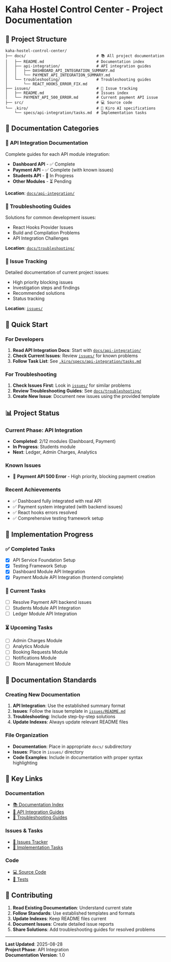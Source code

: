 # Kaha Hostel Control Center - Project Documentation

## 📁 Project Structure

```
kaha-hostel-control-center/
├── docs/                               # 📚 All project documentation
│   ├── README.md                       # Documentation index
│   ├── api-integration/                # API integration guides
│   │   ├── DASHBOARD_API_INTEGRATION_SUMMARY.md
│   │   └── PAYMENT_API_INTEGRATION_SUMMARY.md
│   └── troubleshooting/                # Troubleshooting guides
│       └── REACT_HOOKS_ERROR_FIX.md
├── issues/                             # 🐛 Issue tracking
│   ├── README.md                       # Issues index
│   └── PAYMENT_API_500_ERROR.md        # Current payment API issue
├── src/                                # 💻 Source code
└── .kiro/                              # 🎯 Kiro AI specifications
    └── specs/api-integration/tasks.md  # Implementation tasks
```

## 📖 Documentation Categories

### 🔗 API Integration Documentation
Complete guides for each API module integration:
- **Dashboard API** - ✅ Complete
- **Payment API** - ✅ Complete (with known issues)
- **Students API** - 🔄 In Progress
- **Other Modules** - ⏳ Pending

**Location**: [`docs/api-integration/`](./docs/api-integration/)

### 🔧 Troubleshooting Guides
Solutions for common development issues:
- React Hooks Provider Issues
- Build and Compilation Problems
- API Integration Challenges

**Location**: [`docs/troubleshooting/`](./docs/troubleshooting/)

### 🐛 Issue Tracking
Detailed documentation of current project issues:
- High priority blocking issues
- Investigation steps and findings
- Recommended solutions
- Status tracking

**Location**: [`issues/`](./issues/)

## 🚀 Quick Start

### For Developers
1. **Read API Integration Docs**: Start with [`docs/api-integration/`](./docs/api-integration/)
2. **Check Current Issues**: Review [`issues/`](./issues/) for known problems
3. **Follow Task List**: See [`.kiro/specs/api-integration/tasks.md`](./.kiro/specs/api-integration/tasks.md)

### For Troubleshooting
1. **Check Issues First**: Look in [`issues/`](./issues/) for similar problems
2. **Review Troubleshooting Guides**: See [`docs/troubleshooting/`](./docs/troubleshooting/)
3. **Create New Issue**: Document new issues using the provided template

## 📊 Project Status

### Current Phase: API Integration
- **Completed**: 2/12 modules (Dashboard, Payment)
- **In Progress**: Students module
- **Next**: Ledger, Admin Charges, Analytics

### Known Issues
- 🔴 **Payment API 500 Error** - High priority, blocking payment creation

### Recent Achievements
- ✅ Dashboard fully integrated with real API
- ✅ Payment system integrated (with backend issues)
- ✅ React hooks errors resolved
- ✅ Comprehensive testing framework setup

## 🎯 Implementation Progress

### ✅ Completed Tasks
- [x] API Service Foundation Setup
- [x] Testing Framework Setup
- [x] Dashboard Module API Integration
- [x] Payment Module API Integration (frontend complete)

### 🔄 Current Tasks
- [ ] Resolve Payment API backend issues
- [ ] Students Module API Integration
- [ ] Ledger Module API Integration

### ⏳ Upcoming Tasks
- [ ] Admin Charges Module
- [ ] Analytics Module
- [ ] Booking Requests Module
- [ ] Notifications Module
- [ ] Room Management Module

## 📝 Documentation Standards

### Creating New Documentation
1. **API Integration**: Use the established summary format
2. **Issues**: Follow the issue template in [`issues/README.md`](./issues/README.md)
3. **Troubleshooting**: Include step-by-step solutions
4. **Update Indexes**: Always update relevant README files

### File Organization
- **Documentation**: Place in appropriate `docs/` subdirectory
- **Issues**: Place in `issues/` directory
- **Code Examples**: Include in documentation with proper syntax highlighting

## 🔗 Key Links

### Documentation
- [📚 Documentation Index](./docs/README.md)
- [🔗 API Integration Guides](./docs/api-integration/)
- [🔧 Troubleshooting Guides](./docs/troubleshooting/)

### Issues & Tasks
- [🐛 Issues Tracker](./issues/README.md)
- [🎯 Implementation Tasks](./.kiro/specs/api-integration/tasks.md)

### Code
- [💻 Source Code](./src/)
- [🧪 Tests](./src/__tests__/)

## 🤝 Contributing

1. **Read Existing Documentation**: Understand current state
2. **Follow Standards**: Use established templates and formats
3. **Update Indexes**: Keep README files current
4. **Document Issues**: Create detailed issue reports
5. **Share Solutions**: Add troubleshooting guides for resolved problems

---

**Last Updated**: 2025-08-28  
**Project Phase**: API Integration  
**Documentation Version**: 1.0